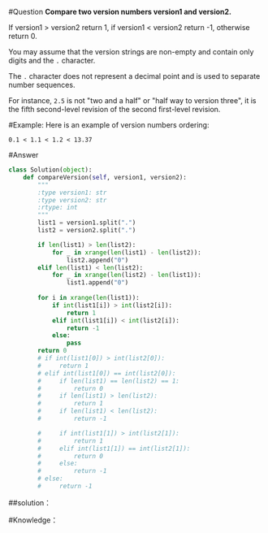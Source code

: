 #Question
**Compare two version numbers version1 and version2.**

If version1 > version2 return 1, if version1 < version2 return -1, otherwise return 0.

You may assume that the version strings are non-empty and contain only digits and the `.` character.


The `.` character does not represent a decimal point and is used to separate number sequences.

For instance, `2.5` is not "two and a half" or "half way to version three", it is the fifth second-level revision of the second first-level revision.

#Example:
Here is an example of version numbers ordering:

```
0.1 < 1.1 < 1.2 < 13.37
```

#Answer
```python
class Solution(object):
    def compareVersion(self, version1, version2):
        """
        :type version1: str
        :type version2: str
        :rtype: int
        """
        list1 = version1.split(".")
        list2 = version2.split(".")

        if len(list1) > len(list2):
            for _ in xrange(len(list1) - len(list2)):
                list2.append("0")
        elif len(list1) < len(list2):
            for _ in xrange(len(list2) - len(list1)):
                list1.append("0")
        
        for i in xrange(len(list1)):
            if int(list1[i]) > int(list2[i]):
                return 1
            elif int(list1[i]) < int(list2[i]):
                return -1
            else:
                pass
        return 0
        # if int(list1[0]) > int(list2[0]):
        #     return 1
        # elif int(list1[0]) == int(list2[0]):
        #     if len(list1) == len(list2) == 1:
        #         return 0
        #     if len(list1) > len(list2):
        #         return 1
        #     if len(list1) < len(list2):
        #         return -1

        #     if int(list1[1]) > int(list2[1]):
        #         return 1
        #     elif int(list1[1]) == int(list2[1]):
        #         return 0
        #     else:
        #         return -1
        # else:
        #     return -1
```


##solution：



#Knowledge：
